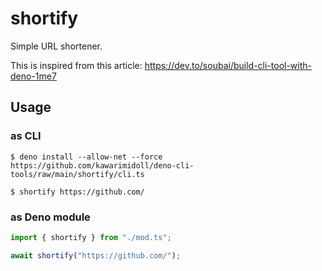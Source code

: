 # shortify

Simple URL shortener.

This is inspired from this article:
https://dev.to/soubai/build-cli-tool-with-deno-1me7

## Usage

### as CLI

```
$ deno install --allow-net --force https://github.com/kawarimidoll/deno-cli-tools/raw/main/shortify/cli.ts

$ shortify https://github.com/
```

### as Deno module

```ts
import { shortify } from "./mod.ts";

await shortify("https://github.com/");
```
